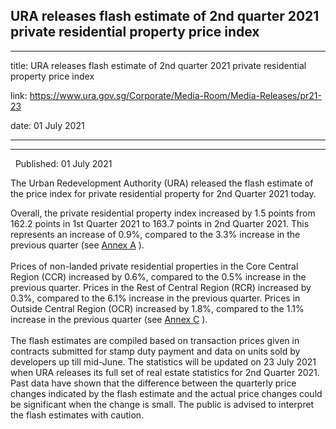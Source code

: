 ## URA releases flash estimate of 2nd quarter 2021 private residential property price index
---
title: URA releases flash estimate of 2nd quarter 2021 private residential property price index

link: https://www.ura.gov.sg/Corporate/Media-Room/Media-Releases/pr21-23

date: 01 July 2021

---

----------------------------------------------------------------------------------------

  Published: 01 July 2021

The Urban Redevelopment Authority (URA) released the flash estimate of the price index for private residential property for 2nd Quarter 2021 today.

Overall, the private residential property index increased by 1.5 points from 162.2 points in 1st Quarter 2021 to 163.7 points in 2nd Quarter 2021. This represents an increase of 0.9%, compared to the 3.3% increase in the previous quarter (see [Annex A](https://www.ura.gov.sg/-/media/Corporate/Media-Room/2021/Jul/pr21-23a.pdf) ).  
   
Prices of non-landed private residential properties in the Core Central Region (CCR) increased by 0.6%, compared to the 0.5% increase in the previous quarter. Prices in the Rest of Central Region (RCR) increased by 0.3%, compared to the 6.1% increase in the previous quarter. Prices in Outside Central Region (OCR) increased by 1.8%, compared to the 1.1% increase in the previous quarter (see [Annex C](https://www.ura.gov.sg/-/media/Corporate/Media-Room/2021/Jul/pr21-23c.pdf) ).  
   
The flash estimates are compiled based on transaction prices given in contracts submitted for stamp duty payment and data on units sold by developers up till mid-June. The statistics will be updated on 23 July 2021 when URA releases its full set of real estate statistics for 2nd Quarter 2021. Past data have shown that the difference between the quarterly price changes indicated by the flash estimate and the actual price changes could be significant when the change is small. The public is advised to interpret the flash estimates with caution.